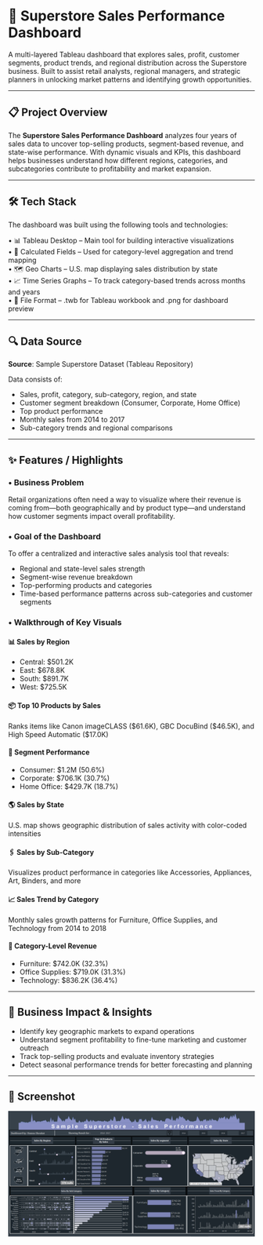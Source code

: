 # 🏬 Superstore Sales Performance Dashboard

A multi-layered Tableau dashboard that explores sales, profit, customer segments, product trends, and regional distribution across the Superstore business. Built to assist retail analysts, regional managers, and strategic planners in unlocking market patterns and identifying growth opportunities.

---

## 📋 Project Overview

The **Superstore Sales Performance Dashboard** analyzes four years of sales data to uncover top-selling products, segment-based revenue, and state-wise performance. With dynamic visuals and KPIs, this dashboard helps businesses understand how different regions, categories, and subcategories contribute to profitability and market expansion.

---

## 🛠️ Tech Stack

The dashboard was built using the following tools and technologies:

• 📊 Tableau Desktop – Main tool for building interactive visualizations  
• 🧠 Calculated Fields – Used for category-level aggregation and trend mapping  
• 🗺️ Geo Charts – U.S. map displaying sales distribution by state  
• 📈 Time Series Graphs – To track category-based trends across months and years  
• 📁 File Format – .twb for Tableau workbook and .png for dashboard preview  

---

## 🔍 Data Source

**Source**: Sample Superstore Dataset (Tableau Repository)

Data consists of:
* Sales, profit, category, sub-category, region, and state  
* Customer segment breakdown (Consumer, Corporate, Home Office)  
* Top product performance  
* Monthly sales from 2014 to 2017  
* Sub-category trends and regional comparisons  

---

## ✨ Features / Highlights

### • Business Problem  
Retail organizations often need a way to visualize where their revenue is coming from—both geographically and by product type—and understand how customer segments impact overall profitability.

### • Goal of the Dashboard  
To offer a centralized and interactive sales analysis tool that reveals:
* Regional and state-level sales strength  
* Segment-wise revenue breakdown  
* Top-performing products and categories  
* Time-based performance patterns across sub-categories and customer segments  

### • Walkthrough of Key Visuals  

#### 📊 Sales by Region  
* Central: \$501.2K  
* East: \$678.8K  
* South: \$891.7K  
* West: \$725.5K  

#### 📦 Top 10 Products by Sales  
Ranks items like Canon imageCLASS (\$61.6K), GBC DocuBind (\$46.5K), and High Speed Automatic (\$17.0K)

#### 👥 Segment Performance  
* Consumer: \$1.2M (50.6%)  
* Corporate: \$706.1K (30.7%)  
* Home Office: \$429.7K (18.7%)

#### 🌎 Sales by State  
U.S. map shows geographic distribution of sales activity with color-coded intensities

#### 🖇️ Sales by Sub-Category  
Visualizes product performance in categories like Accessories, Appliances, Art, Binders, and more

#### 📈 Sales Trend by Category  
Monthly sales growth patterns for Furniture, Office Supplies, and Technology from 2014 to 2018

#### 📂 Category-Level Revenue  
* Furniture: \$742.0K (32.3%)  
* Office Supplies: \$719.0K (31.3%)  
* Technology: \$836.2K (36.4%)

---

## 🚀 Business Impact & Insights  

* Identify key geographic markets to expand operations  
* Understand segment profitability to fine-tune marketing and customer outreach  
* Track top-selling products and evaluate inventory strategies  
* Detect seasonal performance trends for better forecasting and planning  

---

## 📸 Screenshot 

![Superstore Sales Dashboard](https://github.com/Hamna228/Superstore-Sales-Dashboard/blob/main/Superstore%20dashboard.png)
